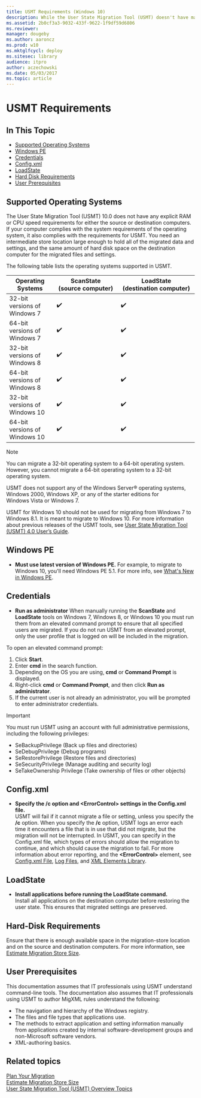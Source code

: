 ```yaml
---
title: USMT Requirements (Windows 10)
description: While the User State Migration Tool (USMT) doesn't have many requirements, these tips and tricks can help smooth the migration process.
ms.assetid: 2b0cf3a3-9032-433f-9622-1f9df59d6806
ms.reviewer: 
manager: dougeby
ms.author: aaroncz
ms.prod: w10
ms.mktglfcycl: deploy
ms.sitesec: library
audience: itpro
author: aczechowski
ms.date: 05/03/2017
ms.topic: article
---
```


# USMT Requirements

## In This Topic

-   [Supported Operating Systems](#bkmk-1)
-   [Windows PE](#windows-pe)
-   [Credentials](#credentials)
-   [Config.xml](#configxml)
-   [LoadState](#loadstate)
-   [Hard Disk Requirements](#bkmk-3)
-   [User Prerequisites](#bkmk-userprereqs)

## <a href="" id="bkmk-1"></a>Supported Operating Systems

The User State Migration Tool (USMT) 10.0 does not have any explicit RAM or CPU speed requirements for either the source or destination computers. If your computer complies with the system requirements of the operating system, it also complies with the requirements for USMT. You need an intermediate store location large enough to hold all of the migrated data and settings, and the same amount of hard disk space on the destination computer for the migrated files and settings.

The following table lists the operating systems supported in USMT.

|Operating Systems|ScanState (source computer)|LoadState (destination computer)|
|--- |--- |--- |
|32-bit versions of Windows 7|✔️|✔️|
|64-bit versions of Windows 7|✔️|✔️|
|32-bit versions of Windows 8|✔️|✔️|
|64-bit versions of Windows 8|✔️|✔️|
|32-bit versions of Windows 10|✔️|✔️|
|64-bit versions of Windows 10|✔️|✔️|

> [!NOTE]
> You can migrate a 32-bit operating system to a 64-bit operating system. However, you cannot migrate a 64-bit operating system to a 32-bit operating system.

USMT does not support any of the Windows Server® operating systems, Windows 2000, Windows XP, or any of the starter editions for Windows Vista or Windows 7.

USMT for Windows 10 should not be used for migrating from Windows 7 to Windows 8.1. It is meant to migrate to Windows 10.
For more information about previous releases of the USMT tools, see [User State Migration Tool (USMT) 4.0 User’s Guide](/previous-versions/windows/server/dd560801(v=ws.10)).

## Windows PE

- **Must use latest version of Windows PE.** For example, to migrate to Windows 10, you'll need Windows PE 5.1. For more info, see [What's New in Windows PE](/windows-hardware/manufacture/desktop/whats-new-in-windows-pe-s14).

## Credentials

- **Run as administrator**
    When manually running the **ScanState** and **LoadState** tools on Windows 7, Windows 8, or Windows 10 you must run them from an elevated command prompt to ensure that all specified users are migrated. If you do not run USMT from an elevated prompt, only the user profile that is logged on will be included in the migration.

To open an elevated command prompt:

1. Click **Start**.
2. Enter **cmd** in the search function.
3. Depending on the OS you are using, **cmd** or **Command Prompt** is displayed.
3. Right-click **cmd** or **Command Prompt**, and then click **Run as administrator**.
4. If the current user is not already an administrator, you will be prompted to enter administrator credentials.

> [!IMPORTANT]
> You must run USMT using an account with full administrative permissions, including the following privileges:

- SeBackupPrivilege (Back up files and directories)
- SeDebugPrivilege (Debug programs)
- SeRestorePrivilege (Restore files and directories)
- SeSecurityPrivilege (Manage auditing and security log)
- SeTakeOwnership Privilege (Take ownership of files or other objects)

## Config.xml

-  **Specify the /c option and &lt;ErrorControl&gt; settings in the Config.xml file.**<BR>
    USMT will fail if it cannot migrate a file or setting, unless you specify the **/c** option. When you specify the **/c** option, USMT logs an error each time it encounters a file that is in use that did not migrate, but the migration will not be interrupted. In USMT, you can specify in the Config.xml file, which types of errors should allow the migration to continue, and which should cause the migration to fail. For more information about error reporting, and the **&lt;ErrorControl&gt;** element, see [Config.xml File](usmt-configxml-file.md), [Log Files](usmt-log-files.md), and [XML Elements Library](usmt-xml-elements-library.md).

## LoadState

-  **Install applications before running the LoadState command.**<BR>
    Install all applications on the destination computer before restoring the user state. This ensures that migrated settings are preserved.

## <a href="" id="bkmk-3"></a>Hard-Disk Requirements

Ensure that there is enough available space in the migration-store location and on the source and destination computers. For more information, see [Estimate Migration Store Size](usmt-estimate-migration-store-size.md).

## <a href="" id="bkmk-userprereqs"></a>User Prerequisites

This documentation assumes that IT professionals using USMT understand command-line tools. The documentation also assumes that IT professionals using USMT to author MigXML rules understand the following:

-   The navigation and hierarchy of the Windows registry.
-   The files and file types that applications use.
-   The methods to extract application and setting information manually from applications created by internal software-development groups and non-Microsoft software vendors.
-   XML-authoring basics.

## Related topics

[Plan Your Migration](usmt-plan-your-migration.md)<BR>
[Estimate Migration Store Size](usmt-estimate-migration-store-size.md)<BR>
[User State Migration Tool (USMT) Overview Topics](usmt-topics.md)<BR>
